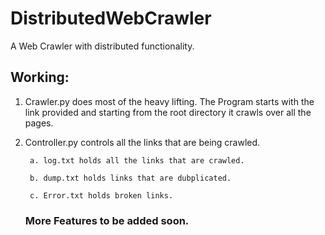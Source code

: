 # DistributedWebCrawler

A Web Crawler with distributed functionality.

## Working:
1. Crawler.py does most of the heavy lifting. The Program starts with the link provided and starting from the root directory it crawls over all the pages.
2. Controller.py controls all the links that are being crawled.


        a. log.txt holds all the links that are crawled.
  
        b. dump.txt holds links that are dubplicated.
  
        c. Error.txt holds broken links.
       
     ### More Features to be added soon.
